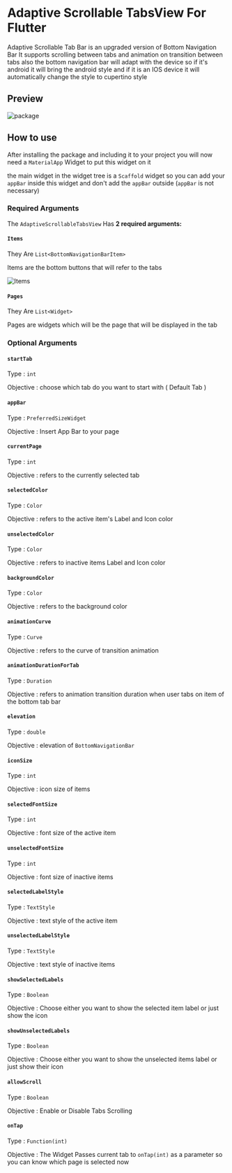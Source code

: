 # Adaptive Scrollable TabsView For Flutter

Adaptive Scrollable Tab Bar is an upgraded version of Bottom Navigation Bar
It supports scrolling between tabs and animation on transition between tabs also the bottom navigation bar will adapt with the device so if it's android it will bring the android style and if it is an IOS device it will automatically change the style to cupertino style


## Preview


![package](https://user-images.githubusercontent.com/71779742/115730775-e05bf480-a386-11eb-967e-e927058af5ea.gif)




## How to use

After installing the package and including it to your project you will now need a `MaterialApp` Widget to put this widget on it

the main widget in the widget tree is a `Scaffold` widget so you can add your `appBar` inside this widget and don't add the `appBar` outside
(`appBar` is not necessary)

### Required Arguments
The `AdaptiveScrollableTabsView` Has **2 required arguments:**

#### `Items`
They Are `List<BottomNavigationBarItem>`

Items are the bottom buttons that will refer to the tabs

![Items](https://user-images.githubusercontent.com/71779742/114459574-00e6ba80-9be1-11eb-9899-0f6a7d903b5c.png)

#### `Pages`
They Are `List<Widget>`

Pages are widgets which will be the page that will be displayed in the tab


### Optional Arguments

#### `startTab`
Type : `int`

Objective : choose which tab do you want to start with ( Default Tab )

#### `appBar`
Type : `PreferredSizeWidget`

Objective : Insert App Bar to your page

#### `currentPage`
Type : `int`

Objective : refers to the currently selected tab




#### `selectedColor`
Type : `Color`

Objective : refers to the active item's Label and Icon color

#### `unselectedColor`
Type : `Color`

Objective : refers to inactive items Label and Icon color

#### `backgroundColor`
Type : `Color`

Objective : refers to the background color

#### `animationCurve`
Type : `Curve`

Objective : refers to the curve of transition animation

#### `animationDurationForTab`
Type : `Duration`

Objective : refers to animation transition duration when user tabs on item of the bottom tab bar

#### `elevation`
Type : `double`

Objective : elevation of `BottomNavigationBar`

#### `iconSize`
Type : `int`

Objective : icon size of items

#### `selectedFontSize`
Type : `int`

Objective : font size of the active item

#### `unselectedFontSize`
Type : `int`

Objective : font size of inactive items

#### `selectedLabelStyle`
Type : `TextStyle`

Objective : text style of the active item

#### `unselectedLabelStyle`
Type : `TextStyle`

Objective : text style of inactive items

#### `showSelectedLabels`
Type : `Boolean`

Objective : Choose either you want to show the selected item label or just show the icon

#### `showUnselectedLabels`
Type : `Boolean`

Objective : Choose either you want to show the unselected items label or just show their icon

#### `allowScroll`
Type : `Boolean`

Objective : Enable or Disable Tabs Scrolling

#### `onTap`
Type : `Function(int)`

Objective : The Widget Passes current tab to `onTap(int)` as a parameter so you can know which page is selected now
